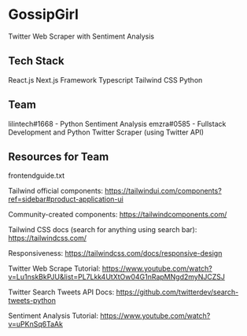 # GossipGirl

Twitter Web Scraper with Sentiment Analysis

## Tech Stack

React.js
Next.js Framework
Typescript
Tailwind CSS
Python

## Team

lilintech#1668 - Python Sentiment Analysis 
emzra#0585 - Fullstack Development and Python Twitter Scraper (using Twitter API)

## Resources for Team

frontendguide.txt

Tailwind official components: https://tailwindui.com/components?ref=sidebar#product-application-ui

Community-created components: https://tailwindcomponents.com/

Tailwind CSS docs (search for anything using search bar): https://tailwindcss.com/

Responsiveness: https://tailwindcss.com/docs/responsive-design

Twitter Web Scrape Tutorial: https://www.youtube.com/watch?v=Lu1nskBkPJU&list=PL7Lkk4UtXtOw04G1nRapMNgd2myNJCZSJ

Twitter Search Tweets API Docs: https://github.com/twitterdev/search-tweets-python

Sentiment Analysis Tutorial: https://www.youtube.com/watch?v=uPKnSq6TaAk 
